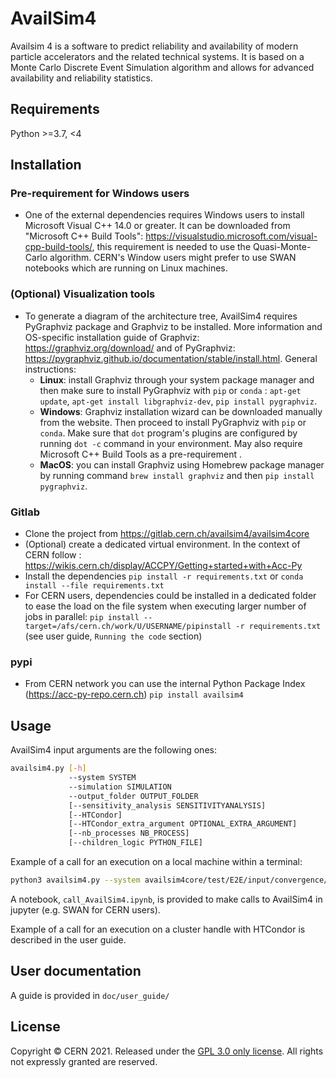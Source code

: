 # AvailSim4

Availsim 4 is a software to predict reliability and availability of modern particle accelerators and the related
technical systems. It is based on a Monte Carlo Discrete Event Simulation algorithm and allows for advanced availability
and reliability statistics.

## Requirements

Python >=3.7, <4

## Installation

### Pre-requirement for Windows users

- One of the external dependencies requires Windows users to install Microsoft Visual C++ 14.0 or greater. It can be downloaded from "Microsoft C++ Build Tools": <https://visualstudio.microsoft.com/visual-cpp-build-tools/>, this requirement is needed to use the Quasi-Monte-Carlo algorithm. CERN's Window users might prefer to use SWAN notebooks which are running on Linux machines.

### (Optional) Visualization tools

- To generate a diagram of the architecture tree, AvailSim4 requires PyGraphviz package and Graphviz to be installed. More information and OS-specific installation guide of Graphviz: <https://graphviz.org/download/> and of PyGraphviz: <https://pygraphviz.github.io/documentation/stable/install.html>. General instructions: 
  - **Linux**: install Graphviz through your system package manager and then make sure to install PyGraphviz with `pip` or `conda` : `apt-get update`, `apt-get install libgraphviz-dev`, `pip install pygraphviz`.
  - **Windows**: Graphviz installation wizard can be downloaded manually from the website. Then proceed to install PyGraphviz with `pip` or `conda`. Make sure that `dot` program's plugins are configured by running `dot -c` command in your environment. May also require Microsoft C++ Build Tools as a pre-requirement .   
  - **MacOS**: you can install Graphviz using Homebrew package manager by running command `brew install graphviz` and then `pip install pygraphviz`.

### Gitlab

- Clone the project from <https://gitlab.cern.ch/availsim4/availsim4core>
- (Optional) create a dedicated virtual environment. In the context of CERN
  follow : <https://wikis.cern.ch/display/ACCPY/Getting+started+with+Acc-Py>
- Install the dependencies ```pip install -r requirements.txt``` or ```conda install --file requirements.txt```
- For CERN users, dependencies could be installed in a dedicated folder to ease the load on the file system when executing larger number of jobs in parallel:
```pip install --target=/afs/cern.ch/work/U/USERNAME/pipinstall -r requirements.txt``` (see user guide, `Running the code` section)

### pypi

- From CERN network you can use the internal Python Package Index (<https://acc-py-repo.cern.ch>)
  ```pip install availsim4```

## Usage

AvailSim4 input arguments are the following ones:

```bash
availsim4.py [-h] 
             --system SYSTEM
             --simulation SIMULATION 
             --output_folder OUTPUT_FOLDER
             [--sensitivity_analysis SENSITIVITYANALYSIS] 
             [--HTCondor]
             [--HTCondor_extra_argument OPTIONAL_EXTRA_ARGUMENT]
             [--nb_processes NB_PROCESS]
             [--children_logic PYTHON_FILE]
```

Example of a call for an execution on a local machine within a terminal:

```bash
python3 availsim4.py --system availsim4core/test/E2E/input/convergence/convergence_test_system.xlsx --simulation availsim4core/test/E2E/input/convergence/N1000_simulation.xlsx --output_folder output/E2E_example/
```

A notebook, `call_AvailSim4.ipynb`, is provided to make calls to AvailSim4 in jupyter (e.g. SWAN for CERN users).

Example of a call for an execution on a cluster handle with HTCondor is described in the user guide.

## User documentation

A guide is provided in `doc/user_guide/`

## License
Copyright © CERN 2021. Released under the [GPL 3.0 only license](LICENSE). All rights not expressly granted are reserved.

